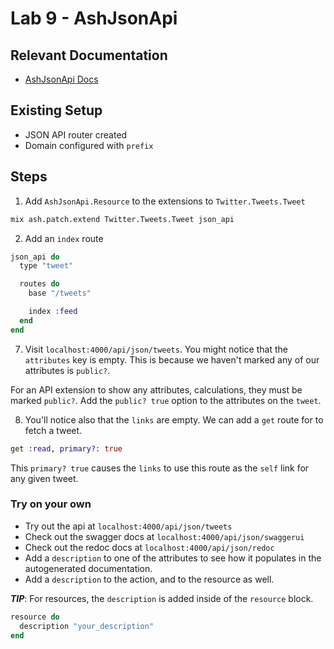 # Lab 9 - AshJsonApi

## Relevant Documentation

- [AshJsonApi Docs](https://hexdocs.pm/ash_json_api/getting-started-with-json-api.html)

## Existing Setup

- JSON API router created
- Domain configured with `prefix`

## Steps

1. Add `AshJsonApi.Resource` to the extensions to `Twitter.Tweets.Tweet`

```bash
mix ash.patch.extend Twitter.Tweets.Tweet json_api
```

2. Add an `index` route

```elixir
json_api do
  type "tweet"

  routes do
    base "/tweets"

    index :feed
  end
end
```

7. Visit `localhost:4000/api/json/tweets`. You might notice that the `attributes` key is empty. This is because we haven't marked any of our attributes is `public?`.

For an API extension to show any attributes, calculations, they must be marked `public?`. Add the `public? true` option to the attributes on the `tweet`.

8. You'll notice also that the `links` are empty. We can add a `get` route for to fetch a tweet.

```elixir
get :read, primary?: true
```

This `primary? true` causes the `links` to use this route as the `self` link for any given tweet.

### Try on your own

- Try out the api at `localhost:4000/api/json/tweets`
- Check out the swagger docs at `localhost:4000/api/json/swaggerui`
- Check out the redoc docs at `localhost:4000/api/json/redoc`
- Add a `description` to one of the attributes to see how it populates in the autogenerated documentation.
- Add a `description` to the action, and to the resource as well.

**_TIP_**: For resources, the `description` is added inside of the `resource` block.

```elixir
resource do
  description "your_description"
end
```
